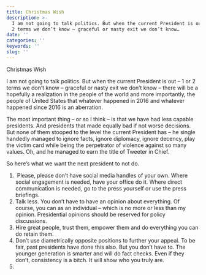 ```yaml
---
title: Christmas Wish
description: >-
  I am not going to talk politics. But when the current President is out – 1 or
  2 terms we don’t know – graceful or nasty exit we don’t know…
date: ''
categories: ''
keywords: ''
slug: ''
---
```


Christmas Wish

I am not going to talk politics. But when the current President is out – 1 or 2 terms we don’t know – graceful or nasty exit we don’t know – there will be a hopefully a realization in the people of the world and more importantly, the people of United States that whatever happened in 2016 and whatever happened since 2016 is an aberration. 

The most important thing – or so I think – is that we have had less capable presidents. And presidents that made equally bad if not worse decisions. But none of them stooped to the level the current President has – he single handedly managed to ignore facts, ignore diplomacy, ignore decency, play the victim card while being the perpetrator of violence against so many values. Oh, and he managed to earn the title of Tweeter in Chief.

So here’s what we want the next president to not do. 

1.   Please, please don’t have social media handles of your own. Where social engagement is needed, have your office do it. Where direct communication is needed, go to the press yourself or use the press briefings. 
2.  Talk less. You don’t have to have an opinion about everything. Of course, you can as an individual – which is no more or less than my opinion. Presidential opinions should be reserved for policy discussions. 
3.  Hire great people, trust them, empower them and do everything you can do retain them. 
4.  Don’t use diametrically opposite positions to further your appeal. To be fair, past presidents have done this also. But you don’t have to. The younger generation is smarter and will do fact checks. Even if they don’t, consistency is a bitch. It will show who you truly are. 
5.
